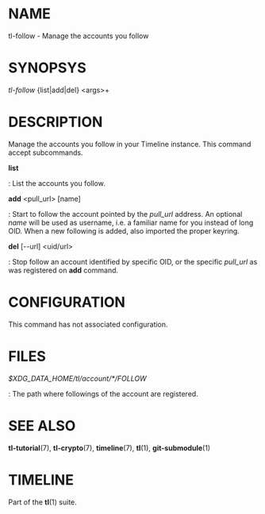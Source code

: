 # NAME

tl-follow - Manage the accounts you follow


# SYNOPSYS

*tl-follow* {list|add|del} \<args\>+

# DESCRIPTION

Manage the accounts you follow in your Timeline instance. This command
accept subcommands.

**list**

: List the accounts you follow.


**add** \<pull_url\> [name]

: Start to follow the account pointed by the *pull_url* address. An optional
*name* will be used as username, i.e. a familiar name for you instead of
long OID. When a new following is added, also imported the proper keyring.

**del** [\-\-url] \<uid/url\>

: Stop follow an account identified by specific OID, or the specific *pull_url*
as was registered on **add** command.


# CONFIGURATION

This command has not associated configuration.

# FILES

*$XDG_DATA_HOME/tl/account/\*/FOLLOW*

: The path where followings of the account are registered.

# SEE ALSO

**tl-tutorial**(7), **tl-crypto**(7), **timeline**(7), **tl**(1), **git-submodule**(1)

# TIMELINE

Part of the **tl**(1) suite.
